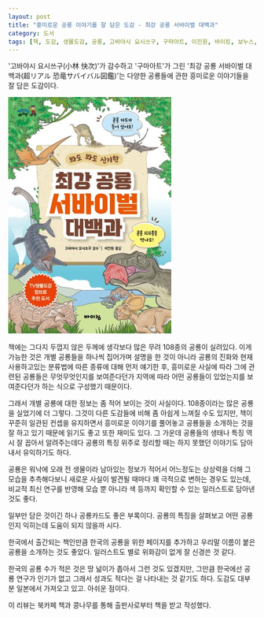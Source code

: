 ```yaml
---
layout: post
title: "흥미로운 공룡 이야기를 잘 담은 도감 - 최강 공룡 서바이벌 대백과"
category: 도서
tags: [책, 도감, 생물도감, 공룡, 고바야시 요시쓰구, 구마아트, 이진원, 바이킹, 보누스, 북카페 책과 콩나무, 서평]
---
```


'고바야시 요시쓰구(小林 快次)'가 감수하고
'구마아트'가 그린
'최강 공룡 서바이벌 대백과(超リアル 恐竜サバイバル図鑑)'는
다양한 공룡들에 관한 흥미로운 이야기들을 잘 담은 도감이다.

![표지](/images/cho-real-kroryu-survival-zukan-book-h480.jpg)

책에는 그다지 두껍지 않은 두께에 생각보다 많은 무려 108종의 공룡이 실려있다.
이게 가능한 것은 개별 공룡들을 하나씩 집어가며 설명을 한 것이 아니라
공룡의 진화와 현재 사용하고있는 분류법에 따른 종류에 대해 먼저 얘기한 후,
흥미로운 사실에 따라 그에 관련된 공룡들은 무엇무엇인지를 보여준다던가
지역에 따라 어떤 공룡들이 있었는지를 보여준다던가 하는 식으로 구성했기 때문이다.

그래서 개별 공룡에 대한 정보는 좀 적어 보이는 것이 사실이다.
108종이라는 많은 공룡을 실었기에 더 그렇다.
그것이 다른 도감들에 비해 좀 아쉽게 느껴질 수도 있지만,
책이 꾸준히 일관된 컨셉을 유지하면서
흥미로운 이야기를 풀어놓고 공룡들을 소개하는 것을 잘 하고 있기 때문에
읽기도 좋고 또한 재미도 있다.
그 가운데 공룡들의 생태나 특징 역시 잘 꼽아서 알려주는데다
공룡의 특징 위주로 정리할 때는 하지 못했던 이야기도 담아내서 유익하기도 하다.

공룡은 워낙에 오래 전 생물이라 남아있는 정보가 적어서
어느정도는 상상력을 더해 그 모습을 추측해다보니
새로운 사실이 발견될 때마다 꽤 극적으로 변하는 경우도 있는데,
비교적 최신 연구를 반영해 모습 뿐 아니라 색 등까지 확인할 수 있는 일러스트로 담아낸 것도 좋다.

일부만 담은 것이긴 하나 공룡카드도 좋은 부록이다.
공룡의 특징을 살펴보고 어떤 공룡인지 익히는데 도움이 되지 않을까 시다.

한국에서 출간되는 책인만큼 한국의 공룡을 위한 페이지를 추가하고
우리말 이름이 붙은 공룡을 소개하는 것도 좋았다.
일러스트도 별로 위화감이 없게 잘 신경쓴 것 같다.

한국의 공룡 수가 적은 것은 땅 넒이가 좁아서 그런 것도 있겠지만,
그만큼 한국에선 공룡 연구가 인기가 없고 그래서 성과도 적다는 걸 나타내는 것 같기도 하다.
도감도 대부분 일본에서 가져오고 있고.
아쉬운 점이다.



<div class="im im-info">
이 리뷰는 북카페 책과 콩나무를 통해 출판사로부터 책을 받고 작성했다.
</div>
